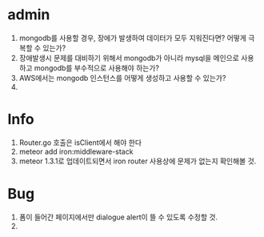 # admin

1. mongodb를 사용할 경우, 장에가 발생하여 데이터가 모두 지워진다면? 어떻게 극복할 수 있는가?
2. 장애발생시 문제를 대비하기 위해서 mongodb가 아니라 mysql을 메인으로 사용하고 mongodb를 부수적으로 사용해야 하는가?
3. AWS에서는 mongodb 인스턴스를 어떻게 생성하고 사용할 수 있는가?
4. 


# Info
1. Router.go 호출은 isClient에서 해야 한다
2. meteor add iron:middleware-stack
3. meteor 1.3.1로 업데이트되면서 iron router 사용상에 문제가 없는지 확인해볼 것.

# Bug
1. 폼이 들어간 페이지에서만 dialogue alert이 뜰 수 있도록 수정할 것.
2.

